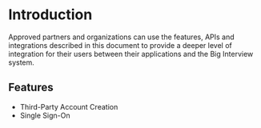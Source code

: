 # Introduction

Approved partners and organizations can use the features, APIs and integrations
described in this document to provide a deeper level of integration for their
users between their applications and the Big Interview system.

## Features

* Third-Party Account Creation
* Single Sign-On
